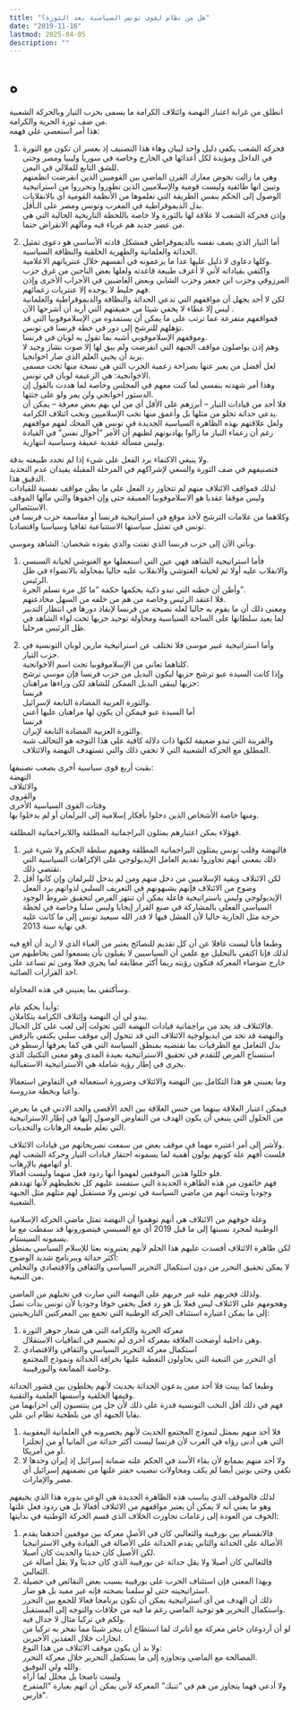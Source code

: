 ```yaml
---
title: "هل من نظام لقوى تونس السياسية بعد الثورة؟"
date: "2019-11-16"
lastmod: 2025-04-05
description: ""
---
```

# **ه**

انطلق من غرابة اعتبار النهضة وائتلاف الكرامة ما يسمى بحزب التيار وبالحركة الشعبية من صف ثورة الحرية والكرامة.  
هذا أمر استعصى علي فهمه:

1. فحركة الشعب يكفي دليل واحد لبيان وهاء هذا التصنيف إذ يعسر ان تكون مع الثورة في الداخل ومؤيدة لكل أعدائها في الخارج وخاصة في سوريا وليبيا ومصر وحتى للشق التابع للملالي في اليمن.  
وهي ما زالت تخوض معارك القرن الماضي بين القوميين الذين انقرضت انظمتهم وتبين انها طائفية وليست قومية والإسلاميين الذين تطوروا وتحرروا من استراتيجية الوصول إلى الحكم بنفس الطريقة التي تعلموها من الأنظمة القومية أي بالانقلابات بدل الديموقراطية في المغرب وتونس ومصر على الـأقل.  
وإذن فحركة الشعب لا علاقة لها بالثورة ولا خاصة باللحظة التاريخية الحالية التي هي من عصر جديد هم غرباء فيه ومآلهم الانقراض حتما.

2. أما التيار الذي يصف نفسه بالديموقراطي فمشكل قادته الأساسي هو دعوى تمثيل الحداثة والعلمانية والطهرية الخلقية والنظافة السياسية.  
وكلها دعاوى لا دليل عليها عدا ما يزعمونه في أنفسهم خلال عنترياتهم الاعلامية.  
واكتفي بقياداته لأني لا أعرف طبيعة قاعدته ولعلها بعض الناجين من غرق حزب المرزوقي وحزب ابن جعفر وحزب الشابي وبعض الغاضبين في الأحزاب الأخرى وإذن فهم خليط لا يوحده إلا عنتريات زعمائهم.  
لكن لا أحد يجهل أن مواقفهم التي تدعي الحداثة والنظافة والديموقراطية والعلمانية ليس إلا غطاء لا يخفي شيئا من حقيقتهم التي أريد أن أشرحها الآن .  
فمواقفهم متفرعة عما ترتب على ما يمكن أن يستمدوه من الإسلاموفوبيا التي قد تؤهلهم للترشح إلى دور في خطة فرنسا في تونس.  
وموقفهم الإسلاموفوبي أشبه بما تقول به لوبان في فرنسا.  
وهم إذن يواصلون مواقف الجبهة التي انقرضت ولم يبق لها إلا صوت نشاز وحيد لا يريد أن يحيي العلم الذي صار اخوانجيا.  
لعل أفضل من يعبر عنها بصراحة زعمية الحزب التي هي نسخة منها تحت مسمى الاخوانجية: هي الزعيمة لوبان في تونس.  
وهذا أمر شهدته بنفسي لما كنت معهم في المجلس وخاصة لما هددت بالقول إن الدستور اخوانجي ولن يمر ولو على جثتها.  
فلا أحد من قيادات التيار – أبرزهم على الأقل أي من لي بهم بعض معرفة – يمكن أن يدعي حداثة تخلو من مثلها بل وأعمق منها نخب الإسلاميين ونخب ائتلاف الكرامة.  
ولعل علاقتهم بهذه الظاهرة السياسية الجديدة في تونس هي المحك لفهم مواقفهم رغم أن زعماء التيار ما زالوا يهادنونهم لظنهم أن الأمر “أحوال نفس” في القيادة وليس مسألة عقدية عميقة وسياسية انتهازية.

ولا ينبغي الاكتفاء برد الفعل على شيء إذا لم تحدد طبيعته بدقة.  
فتصنيفهم في صف الثورة والسعي لإشراكهم في المرحلة المقبلة يفيدان عدم التحديد الدقيق هذا.  
لذلك فمواقف الائتلاف منهم لم تتجاوز رد الفعل على ما يظن مواقف نفسية للقيادات وليس موقفا عقديا هو الاسلاموفوبيا العميقة حتى وإن اخفوها والتي مآلها الموقف الاستئصالي.  
وكلاهما من علامات الترشح لأخذ موقع في استراتيجية فرنسا أو مقاسمة حزب فرنسا في تونس في تمثيل سياستها الاستتباعية ثقافيا وسياسيا واقتصاديا.

ونأتي الآن إلى حزب فرنسا الذي تفتت والذي يقوده شخصان: الشاهد وموسي.

1. فأما استراتيجية الشاهد فهي عين التي استعملها مع الغنوشي لخيانة السبسي والانقلاب عليه أولا ثم لخيانة الغنوشي والانقلاب عليه حاليا بمحاولة بالانضواء في ظل الرئيس.  
وأظن أن خطته التي تبدو ذكية يحكمها حكمة “ما كل مرة تسلم الجرة”.  
فلا اعتقد الرئيس وخاصة من هم من خلفه من السهل مخادعتهم.  
ومعنى ذلك أن ما يقوم به حاليا لعله نصيحة من فرنسا لإنقاذ دورها في انتظار التدبير لما يعيد سلطانها على الساحة السياسية ومحاولة توحيد حزبها تحت لواء الشاهد في ظل الرئيس مرحليا.

2. وأما استراتيجية عبير موسى فلا تختلف عن استراتيجية مارين لوبان التونسية في حزب التيار.  
كلتاهما تعاني من الإسلاموفوبيا تحت اسم الاخوانجية.  
وإذا كانت السيدة عبو ترشح حزبها ليكون البديل من حزب فرنسا فإن موسي ترشح حزبها ليبقى البديل الممكن للشاهد لكن وراءها مراهنان:  
فرنسا  
والثورة العربية المضادة التابعة لإسرائيل.  
أما السيدة عبو فيمكن أن يكون لها مراهنان عليها أعني  
فرنسا  
والثورة العربية المضادة التابعة لإيران.  
والقرينة التي تبدو ضعيفة لكنها ذات دلالة كافية على هذا التوجه هو التحالف شبه المطلق مع الحركة الشعبية التي لا تخفي ذلك والتي تستهدف النهضة والائتلاف.

بقيت أربع قوى سياسية أخرى يصعب تصنيفها:  
النهضة  
والائتلاف  
والقروي  
وفتات القوى السياسية الأخرى  
ومنها خاصة الأشخاص الذين دخلوا بأفكار إسلامية إلى البرلمان أو لم يدخلوا بها.

فهؤلاء يمكن اعتبارهم يمثلون البراجماتية المطلقة واللابراجماتية المطلقة.  
1. فالنهضة وقلب تونس يمثلون البراجماتية المطلقة وهمهم سلطة الحكم ولا شيء غير ذلك بمعنى أنهم تجاوزوا تقديم العامل الإيديولوجي على الإكراهات السياسية التي تقتضي ذلك.  
2. لكن الائتلاف وبقية الإسلاميين من دخل منهم ومن لم يدخل للبرلمان وإن كانوا أقل وضوح من الائتلاف فإنهم يشبهونهم في التعريف السلبي لذواتهم برد الفعل الإيديولوجي وليس باستراتيجية فاعلة يمكن أن تنتهز الفرص لتحقيق شروط الوجود السياسي الفعلي بالمشاركة في صنع القرار إيجابا وليس سلبا وخاصة في لحظة حرجة مثل الجارية حاليا لأن الفشل فيها لا قدر الله سيعيد تونس إلى ما كانت عليه في نهاية سنة 2013.

وطبعا فأنا ليست غافلا عن أن كل تقديم للنصائح يعتبر من الغباء الذي لا اريد أن أقع فيه لذلك فإنا اكتفي بالتحليل مع علمي أن السياسيين لا يقبلون بأن يسمعوا لمن يخاطبهم من خارج ضوضاء المعركة فتكون رؤيته ربما أكثر مطابقة لما يجري فعلا ومن ثم تساعد على اخذ القرارات الصائبة.

وسأكتفي بما يعنيني في هذه المحاولة.

وأبدأ بحكم عام:  
يبدو لي أن النهضة وإئتلاف الكرامة يتكاملان.  
فالائتلاف قد يحد من براجماتية قيادات النهضة التي تحولت إلى لعب على كل الحبال.  
والنهضة قد تحد من ايديولوجية الائتلاف التي قد تتحول إلى موقف سلبي يكتفي بالرفض بدل التعامل مع الظرفيات بما تقتضيه بمنطق السياسة التي هي كما يعرفها أرسطو فن استسناح الفرص للتقدم في تحقيق الاستراتيجية بعيدة المدى وهو معنى التكتيك الذي يجري في إطار رؤية شاملة هي الاستراتيجية الاستقبالية.

وما يعنيني هو هذا التكامل بين النهضة والائتلاف وضرورة استعماله في التفاوض استعمالا واعيا وبخطة مدروسة.

فيمكن اعتبار العلاقة بينهما من جنس العلاقة بين الحد الأقصى والحد الادني في ما يعرض من الحلول التي ينبغي أن يكون الهدف من التفاوض الوصول إليها في إطار الاستراتيجية التي تعلم طبيعة الرهانات والتحديات.

ولأشر إلى أمر اعتبره مهما في موقف بعض من سمعت تصريحاتهم من قيادات الائتلاف.  
فلست أفهم علة كونهم يولون أهمية لما يسمونه احتقار قيادات التيار وحركة الشعب لهم أو اتهامهم بالإرهاب.  
فلو حللوا هذين الموقفين لفهموا أنها ردود فعل منهما وليست أفعالا.  
فهم خائفون من هذه الظاهرة الجديدة التي ستفسد عليهم كل تخطيطهم لأنها تهددهم وجوديا وتثبت أنهم من ماضي السياسة في تونس ولا مستقبل لهم مثلهم مثل الجبهة الشعبية.

وعلة خوفهم من الائتلاف هي أنهم توهموا أن النهضة تمثل ماضي الحركة الإسلامية الوطنية لمجرد نسبتها إلى ما قبل 2019 أي مع السبسي فيتصورونها قد سقطت مع ما يسمونه السيستام.  
لكن ظاهرة الائتلاف أفسدت عليهم هذا الحلم لأنهم يعتبرونه بعثا للإسلام السياسي بمنطق أكثر حداثة وببرنامج شديد الوضوح:  
لا يمكن تحقيق التحرر من دون استكمال التحرير السياسي والثقافي والاقتصادي والتخلص من التبعية.

ولذلك فحربهم عليه غير حربهم على النهضة التي صارت في تخيلهم من الماضي.  
وهجومهم على الائتلاف ليس فعلا بل هو رد فعل يخفي خوفا وجوديا لأن تونس بدأت تصل إلى ما يمكن اعتباره استئناف الحركة الوطنية التي تجمع بين المعركتين التاريخيتين:  
1. معركة الحرية والكرامة التي هي شعار جوهر الثورة  
وهي داخلية أوضحت العلاقة بمعركة أخرى لم تحسم في اتفاقيات الاستقلال.  
2. استكمال معركة التحرير السياسي والثقافي والاقتصادي  
أي التحرر من التبعية التي يحاولون التغطية عليها بخرافة الحداثة ونموذج المجتمع وخاصة الممانعة والبورقيبية.

وطبعا كما بينت فلا أحد ممن يدعون الحداثة بحديث لأنهم يخلطون بين قشور الحداثة وقيمها الخلقية وأسسها العلمية والتقنية.  
فهم في ذلك أقل النخب التونسية قدرة على ذلك لأن جل من ينتسبون إلى احزابهما من بقايا الجبهة أي من بلطجية نظام ابن علي.  
1. فلا أحد منهم بممثل لنموذج المجتمع الحديث لأنهم يحصرونه في العلمانية اليعقوبية التي هي أدنى رؤاه في الغرب لأن فرنسا ليست أكثر حداثة من ألمانيا أو من إنجلترا أو من أمريكا.  
2. ولا أحد منهم بممانع لأن بقاء الأسد في الحكم علته ضمانة إسرائيل إذ إيران وحدها لا تكفي وحتى بوتين أيضا لم يكف ومحاولات تنصيب حفتر علتها من تضمنهم إسرائيل أي مصر والإمارات.

لذلك فالموقف الذي يناسب هذه الظاهرة الجديدة هي الوعي بدوره هذا الذي يخيفهم  
وهو ما يعني أنه لا يمكن أن يعتبر مواقفهم من الائتلاف أفعالا بل هي ردود فعل علتها الخوف من العودة إلى زعامات تجاوزت الخلاف الذي قسم الحركة الوطنية في بدايتها:  
1. فالانقسام بين بورقيبة والثعالبي كان في الأصل معركة بين موقفين أحدهما يقدم الأصالة على الحداثة والثاني يقدم الحداثة على الأصالة في القيادة وفي الاستراتيجيا لكن الأصيل كان حديثا والحديث كان أصيلا.  
فالثعالبي كان أصيلا ولا يقل حداثة عن بورقيبة الذي كان حديثا ولا يقل أصالة عن الثعالبي.  
2. وبهذا المعنى فإن استئناف الحرب على بورقيبة بسبب بعض النقائص في حصيلة استراتيجيته حتى لو سلمنا بصحته فإنه غير مفيد بل هو ضار.  
ذلك أن الهدف من أي استراتيجية يمكن أن تكون برنامجا فعالا للجمع بين التحرر واستكمال التحرير هو توحيد الماضي رغم ما فيه من خلافات والتوجه إلى المستقبل.  
ولكم في تركيا مثال لا جدال فيه.  
لو أن أردوغان خاض معركة مع أتاترك لما استطاع أن ينجز شيئا مما تفخر به تركيا من انجازات خلال العقدين الأخيرين.  
ولا بد أن يكون موقف الائتلاف من هذا النوع:  
المصالحة مع الماضي وتجاوزه إلى ما يستكمل التحرير خلال معركة التحرر.  
والله ولي التوفيق.  
ولست ناصحا بل محلل لما أراه  
ولا أدعي فهما يتجاوز من هم في “تنبك” المعركة لأني يمكن أن اتهم بعبارة “المتفرج فارس”.

###
